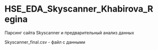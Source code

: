 # HSE_EDA_Skyscanner_Khabirova_Regina
Парсинг сайта Skyscanner и предварительный анализ данных

Skyscanner_final.csv - файл с данными
